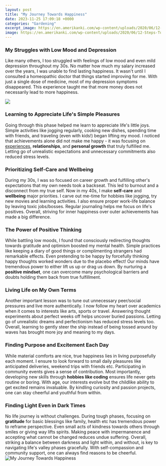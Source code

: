 ```yaml
---
layout: post
title: "My Journey Towards Happiness"
date: 2023-11-25 17:09:18 +0000
categories: "Gardening"
excerpt_image: https://en.amerikanki.com/wp-content/uploads/2020/06/12-Steps-To-Happiness-1051x1536.jpg
image: https://en.amerikanki.com/wp-content/uploads/2020/06/12-Steps-To-Happiness-1051x1536.jpg
---
```


### My Struggles with Low Mood and Depression 
Like many others, I too struggled with feelings of low mood and even mild depression throughout my 30s. No matter how much my salary increased over the years, I was unable to find lasting happiness. It wasn't until I consulted a homeopathic doctor that things started improving for me. With just a single dose of medicine, most of my depression symptoms disappeared. This experience taught me that more money does not necessarily lead to more happiness. 

![](http://img.picturequotes.com/3/1029/1028285/our-life-is-a-journey-toward-happiness-quote-1.jpg)
### Learning to Appreciate Life's Simple Pleasures  
Going through this phase helped me learn to appreciate life's little joys. Simple activities like jogging regularly, cooking new dishes, spending time with friends, and traveling (even with kids!) began lifting my mood. I noticed that achievements alone did not make me happy - it was focusing on [experiences](https://fistore.mysenprints.com/collection/alejandre), **relationships**, and **personal growth** that truly fulfilled me. Letting go of unrealistic expectations and unnecessary commitments also reduced stress levels. 
### Prioritizing Self-Care and Wellbeing
During my 30s, I was so focused on career growth and fulfilling other's expectations that my own needs took a backseat. This led to burnout and a disconnect from my true self. Now in my 40s, I make **self-care** and **wellbeing** major priorities. I carve out me-time for hobbies like jogging, try new movies and learning activities. I also ensure proper work-life balance by leaving toxic jobs/bosses. Regular journaling helps me focus on life's positives. Overall, striving for inner happiness over outer achievements has made a big difference.
### The Power of Positive Thinking 
While battling low moods, I found that consciously redirecting thoughts towards gratitude and optimism boosted my mental health. Simple practices like keeping a diary of good things or complimenting strangers had remarkable effects. Even pretending to be happy by forcefully thinking happy thoughts worked wonders due to the placebo effect! Our minds have tremendous power to either lift us up or drag us down. By nurturing a **positive mindset**, one can overcome many psychological barriers and doubts holding them back from true fulfillment. 
### Living Life on My Own Terms
Another important lesson was to tune out unnecessary peer/social pressures and live more authentically. I now follow my heart over academics when it comes to interests like arts, sports or travel. Answering thought experiments about perfect weeks off helps uncover buried passions. Letting go of unrealistic dreams and perfectionism has reduced stress levels too. Overall, learning to gently steer the ship instead of being tossed around by waves has brought more joy and meaning to my days.
### Finding Purpose and Excitement Each Day  
While material comforts are nice, true happiness lies in living purposefully each moment. I ensure to look forward to small daily pleasures like anticipated deliveries, weekend trips with friends etc. Participating in community events gives a sense of contribution. Most importantly, developing new skills through **hobbies like coding** ensures life never gets routine or boring. With age, our interests evolve but the childlike ability to get excited remains invaluable. By kindling curiosity and passion projects, one can stay cheerful and youthful from within.
### Finding Light Even in Dark Times
No life journey is without challenges. During tough phases, focusing on **gratitude** for basic blessings like family, health etc has tremendous power to reframe perspective. Even small acts of kindness towards others through smiles or giving way lifts spirits. Making peace with impermanence and accepting what cannot be changed reduces undue suffering. Overall, striking a balance between darkness and light within, and without, is key to navigating life's valley phases gracefully. With self-compassion and community support, one can always find reasons to be cheerful.
![My Journey Towards Happiness](https://en.amerikanki.com/wp-content/uploads/2020/06/12-Steps-To-Happiness-1051x1536.jpg)